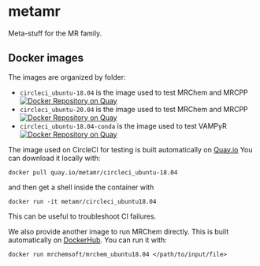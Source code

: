 # metamr

Meta-stuff for the MR family.

## Docker images

The images are organized by folder:
  - `circleci_ubuntu-18.04` is the image used to test MRChem and MRCPP [![Docker Repository on Quay](https://quay.io/repository/metamr/circleci_ubuntu-18.04/status "Docker Repository on Quay")](https://quay.io/repository/metamr/circleci_ubuntu-18.04)
  - `circleci_ubuntu-20.04` is the image used to test MRChem and MRCPP [![Docker Repository on Quay](https://quay.io/repository/metamr/circleci_ubuntu-20.04/status "Docker Repository on Quay")](https://quay.io/repository/metamr/circleci_ubuntu-20.04)
  - `circleci_ubuntu-18.04-conda` is the image used to test VAMPyR [![Docker Repository on Quay](https://quay.io/repository/metamr/circleci_ubuntu-18.04-conda/status "Docker Repository on Quay")](https://quay.io/repository/metamr/circleci_ubuntu-18.04-conda)

The image used on CircleCI for testing is built automatically on [Quay.io](https://quay.io/organization/metamr)
You can download it locally with:

    docker pull quay.io/metamr/circleci_ubuntu-18.04
    
and then get a shell inside the container with

    docker run -it metamr/circleci_ubuntu18.04
    
This can be useful to troubleshoot CI failures.

We also provide another image to run MRChem directly. This is built automatically on [DockerHub](https://hub.docker.com/u/mrchemsoft).
You can run it with:

    docker run mrchemsoft/mrchem_ubuntu18.04 </path/to/input/file>
